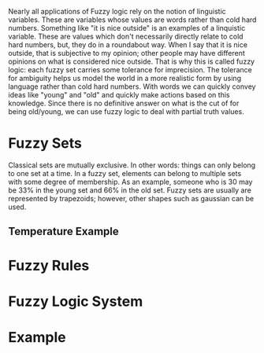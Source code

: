 Nearly all applications of Fuzzy logic rely on the notion of
linguistic variables. These are variables whose values are words rather than 
cold hard numbers. Something like "it is nice outside" is an examples of a linquistic
variable. These are values which don't necessarily directly relate to 
cold hard numbers, but, they do in a roundabout way. When I say that it is nice
outside, that is subjective to my opinion; other people may have different opinions
on what is considered nice outside. That is why this is called fuzzy logic: each
fuzzy set carries some tolerance for imprecision. The tolerance for ambiguity helps us model 
the world in a more realistic form by using language rather than cold hard numbers.
With words we can quickly convey ideas like "young" and "old" and quickly make actions
based on this knowledge. Since there is no definitive answer on what is the
cut of for being old/young, we can use fuzzy logic to deal with partial truth values.

# Fuzzy Sets

Classical sets are mutually exclusive. In other words: things can only belong
to one set at a time.
In a fuzzy set, elements can belong to multiple sets with some degree of membership.
As an example, someone who is 30 may be 33% in the young set and 66% in the old set.
Fuzzy sets are usually are represented by trapezoids; however, other shapes such as gaussian can
be used.

## Temperature Example

# Fuzzy Rules

# Fuzzy Logic System



# Example
